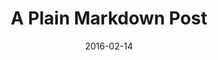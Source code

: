 ---
title: A Plain Markdown Post
date: '2016-02-14'
categories:
  - Example
tags:
  - blogdown
slug: a-quick-note
---